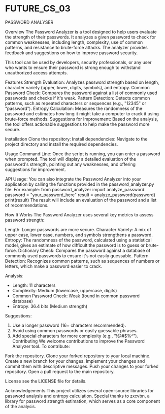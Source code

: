 # FUTURE_CS_03
PASSWORD ANALYSER

Overview
The Password Analyzer is a tool designed to help users evaluate the strength of their passwords. It analyzes a given password to check for common weaknesses, including length, complexity, use of common patterns, and resistance to brute-force attacks. The analyzer provides feedback and suggestions on how to improve password security.

This tool can be used by developers, security professionals, or any user who wants to ensure their password is strong enough to withstand unauthorized access attempts.

Features
Strength Evaluation: Analyzes password strength based on length, character variety (upper, lower, digits, symbols), and entropy.
Common Password Check: Compares the password against a list of commonly used passwords and checks if it's weak.
Pattern Detection: Detects common patterns, such as repeated characters or sequences (e.g., "12345" or "password").
Entropy Calculation: Measures the randomness of the password and estimates how long it might take a computer to crack it using brute-force methods.
Suggestions for Improvement: Based on the analysis, the tool offers actionable suggestions to help make the password more secure.


Installation
Clone the repository:
Install dependencies: Navigate to the project directory and install the required dependencies.

Usage
Command Line: Once the script is running, you can enter a password when prompted. The tool will display a detailed evaluation of the password's strength, pointing out any weaknesses, and offering suggestions for improvement.

API Usage: You can also integrate the Password Analyzer into your application by calling the functions provided in the password_analyzer.py file. For example:
from password_analyzer import analyze_password
password = "your_password_here"
result = analyze_password(password)
print(result)
The result will include an evaluation of the password and a list of recommendations.

How It Works
The Password Analyzer uses several key metrics to assess password strength:

Length: Longer passwords are more secure.
Character Variety: A mix of upper case, lower case, numbers, and symbols strengthens a password.
Entropy: The randomness of the password, calculated using a statistical model, gives an estimate of how difficult the password is to guess or brute-force.
Dictionary Check: Compares the password against a database of commonly used passwords to ensure it's not easily guessable.
Pattern Detection: Recognizes common patterns, such as sequences of numbers or letters, which make a password easier to crack.

Analysis:
- Length: 11 characters
- Complexity: Medium (lowercase, uppercase, digits)
- Common Password Check: Weak (found in common password database)
- Entropy: 36.4 bits (Medium strength)

Suggestions:
1. Use a longer password (16+ characters recommended).
2. Avoid using common passwords or easily guessable phrases.
3. Add special characters for more complexity (e.g., "!@#$%^").
Contributing
We welcome contributions to improve the Password Analyzer tool. To contribute:

Fork the repository.
Clone your forked repository to your local machine.
Create a new branch for your changes.
Implement your changes and commit them with descriptive messages.
Push your changes to your forked repository.
Open a pull request to the main repository.


License
 see the LICENSE file for details.

Acknowledgements
This project utilizes several open-source libraries for password analysis and entropy calculation.
Special thanks to zxcvbn, a library for password strength estimation, which serves as a core component of the analysis.

